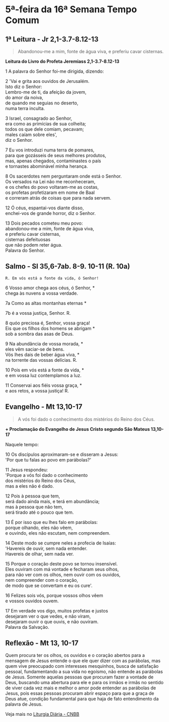 # 5ª-feira da 16ª Semana Tempo Comum

## 1ª Leitura - Jr 2,1-3.7-8.12-13

> Abandonou-me a mim, fonte de água viva, e preferiu cavar cisternas.

**Leitura do Livro do Profeta Jeremiass 2,1-3.7-8.12-13**

1 A palavra do Senhor foi-me dirigida, dizendo:   
2 'Vai e grita aos ouvidos de Jerusalém.   
 Isto diz o Senhor:   
 Lembro-me de ti, da afeição da jovem,   
 do amor da noiva,   
 de quando me seguias no deserto,   
 numa terra inculta.   
3 Israel, consagrado ao Senhor,   
 era como as primícias de sua colheita;   
 todos os que dele comiam, pecavam;   
 males caíam sobre eles',   
 diz o Senhor.   
7 Eu vos introduzi numa terra de pomares,   
 para que gozásseis de seus melhores produtos,   
 mas, apenas chegados, contaminastes o país   
 e tornastes abominável minha herança.   
8 Os sacerdotes nem perguntaram onde está o Senhor.   
 Os versados na Lei não me reconheceram,   
 e os chefes do povo voltaram-me as costas,   
 os profetas profetizaram em nome de Baal   
 e correram atrás de coisas que para nada servem.   
12 Ó céus, espantai-vos diante disso,   
 enchei-vos de grande horror, diz o Senhor.   
13 Dois pecados cometeu meu povo:   
 abandonou-me a mim, fonte de água viva,   
 e preferiu cavar cisternas,   
 cisternas defeituosas   
 que não podem reter água.   
 Palavra do Senhor.

## Salmo - Sl 35,6-7ab. 8-9. 10-11 (R. 10a)

`R. Em vós está a fonte da vida, ó Senhor!`

6 Vosso amor chega aos céus, ó Senhor, *   
 chega às nuvens a vossa verdade.   
7a Como as altas montanhas eternas *   
7b é a vossa justiça, Senhor. R.       
8 quóo preciosa é, Senhor, vossa graça!   
 Eis que os filhos dos homens se abrigam *   
 sob a sombra das asas de Deus.   
9 Na abundância de vossa morada, *   
 eles vêm saciar-se de bens.   
 Vós lhes dais de beber água viva, *   
 na torrente das vossas delícias. R.       
10 Pois em vós está a fonte da vida, *   
 e em vossa luz contemplamos a luz.   
11 Conservai aos fiéis vossa graça, *   
 e aos retos, a vossa justiça! R.

## Evangelho - Mt 13,10-17

> A vós foi dado o conhecimento dos mistérios do Reino dos Céus.

**+ Proclamação do Evangelho de Jesus Cristo segundo São Mateus 13,10-17**

Naquele tempo:   
10 Os discípulos aproximaram-se e disseram a Jesus:   
 'Por que tu falas ao povo em parábolas?'   
11 Jesus respondeu:   
 'Porque a vós foi dado o conhecimento   
 dos mistérios do Reino dos Céus,   
 mas a eles não é dado.   
12 Pois à pessoa que tem,   
 será dado ainda mais, e terá em abundância;   
 mas à pessoa que não tem,   
 será tirado até o pouco que tem.   
13 É por isso que eu lhes falo em parábolas:   
 porque olhando, eles não vêem,   
 e ouvindo, eles não escutam, nem compreendem.   
14 Deste modo se cumpre neles a profecia de Isaías:   
 'Havereis de ouvir, sem nada entender.   
 Havereis de olhar, sem nada ver.   
15 Porque o coração deste povo se tornou insensível.   
 Eles ouviram com má vontade e fecharam seus olhos,   
 para não ver com os olhos, nem ouvir com os ouvidos,   
 nem compreender com o coração,   
 de modo que se convertam e eu os cure'.   
16 Felizes sois vós, porque vossos olhos vêem   
 e vossos ouvidos ouvem.   
17 Em verdade vos digo, muitos profetas e justos    
 desejaram ver o que vedes, e não viram,   
 desejaram ouvir o que ouvis, e não ouviram.   
 Palavra da Salvação.

## Reflexão - Mt 13, 10-17

Quem procura ter os olhos, os ouvidos e o coração abertos para a mensagem de Jesus entende o que ele quer dizer com as parábolas, mas quem vive preocupado com interesses mesquinhos, busca de satisfação pessoal, fundamentando a sua vida no egoísmo, não entende as parábolas de Jesus. Somente aquelas pessoas que procuram fazer a vontade de Deus, buscando uma abertura para ele e para os irmãos e irmãs no sentido de viver cada vez mais e melhor o amor pode entender as parábolas de Jesus, pois essas pessoas procuram abrir espaço para que a graça de Deus atue, condição fundamental para que haja de fato entendimento da palavra de Jesus.

Veja mais no [Liturgia Diária - CNBB](http://liturgiadiaria.cnbb.org.br/app/user/user/UserView.php?ano=2016&mes=7&dia=21)